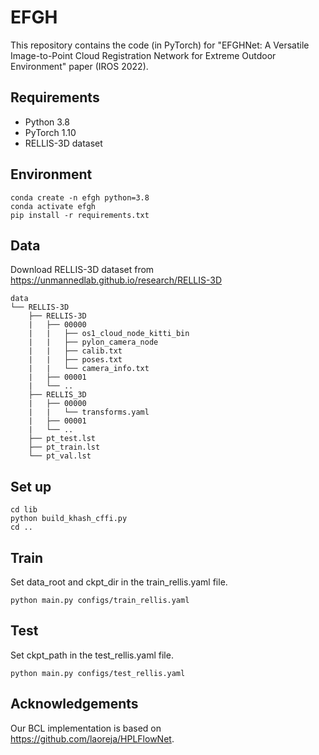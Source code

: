 
# EFGH

This repository contains the code (in PyTorch) for "EFGHNet: A Versatile Image-to-Point Cloud Registration Network for Extreme Outdoor Environment" paper (IROS 2022).

## Requirements

* Python 3.8
* PyTorch 1.10
* RELLIS-3D dataset

## Environment

```
conda create -n efgh python=3.8
conda activate efgh
pip install -r requirements.txt
```

## Data
Download RELLIS-3D dataset from https://unmannedlab.github.io/research/RELLIS-3D
```
data
└── RELLIS-3D
    ├── RELLIS-3D
    |   ├── 00000
    |   |   ├── os1_cloud_node_kitti_bin
    |   |   ├── pylon_camera_node
    |   |   ├── calib.txt
    |   |   ├── poses.txt
    |   |   └── camera_info.txt    
    |   ├── 00001
    |   └── ..
    ├── RELLIS_3D
    |   ├── 00000
    |   |   └── transforms.yaml
    |   ├── 00001
    |   └── ..
    ├── pt_test.lst
    ├── pt_train.lst
    └── pt_val.lst
```

## Set up
```
cd lib 
python build_khash_cffi.py 
cd ..
```

## Train
Set data_root and ckpt_dir in the train_rellis.yaml file.
```
python main.py configs/train_rellis.yaml
```

## Test
Set ckpt_path in the test_rellis.yaml file.
```
python main.py configs/test_rellis.yaml
```


## Acknowledgements
Our BCL implementation is based on https://github.com/laoreja/HPLFlowNet. 
